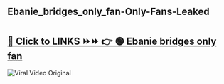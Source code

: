 
 ## Ebanie_bridges_only_fan-Only-Fans-Leaked

# <h2><a href="https://clipsfans.com/Ebanie_bridges_only_fan&ref=git">🔗 Click to LINKS ⏩⏩ 👉 🟢 Ebanie bridges only fan </a></h2>

<a href="https://clipsfans.com/Ebanie_bridges_only_fan&ref=git" rel="nofollow" data-target="animated-image.originalLink"><img src="https://i.ibb.co.com/xMMVF88/686577567.gif" alt="Viral Video Original" style="max-width: 100%; display: inline-block;" data-target="animated-image.originalImage"></a>
